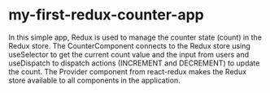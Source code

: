 # my-first-redux-counter-app
In this simple app, Redux is used to manage the counter state (count) in the Redux store. The CounterComponent connects to the Redux store using useSelector to get the current count value and the input from users and useDispatch to dispatch actions (INCREMENT and DECREMENT) to update the count. The Provider component from react-redux makes the Redux store available to all components in the application.
